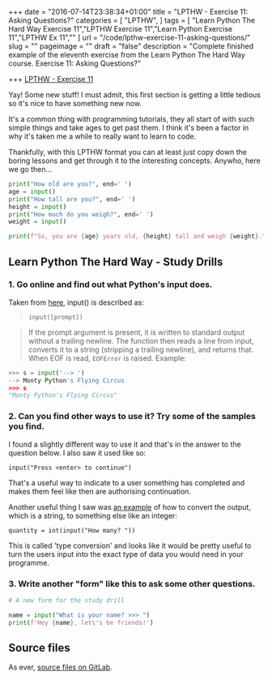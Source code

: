 +++
date = "2016-07-14T23:38:34+01:00"
title = "LPTHW - Exercise 11: Asking Questions?"
categories = [
  "LPTHW",
]
tags = [
  "Learn Python The Hard Way Exercise 11","LPTHW Exercise 11","Learn Python Exercise 11","LPTHW Ex 11",""
]
url = "/code/lpthw-exercise-11-asking-questions/"
slug = ""
pageimage = ""
draft = "false"
description = "Complete finished example of the eleventh exercise from the Learn Python The Hard Way course. Exercise 11: Asking Questions?"

+++
[LPTHW - Exercise 11](http://learnpythonthehardway.org/book/ex11.html)

Yay! Some new stuff! I must admit, this first section is getting a little tedious so it's nice to have something new now. 

It's a common thing with programming tutorials, they all start of with such simple things and take ages to get past them. I think it's been a factor in why it's taken me a while to really want to learn to code. 

Thankfully, with this LPTHW format you can at least just copy down the boring lessons and get through it to the interesting concepts. Anywho, here we go then...

```python 
print("How old are you?", end=' ')
age = input()
print("How tall are you?", end=' ')
height = input()
print("How much do you weigh?", end=' ')
weight = input()

print(f"So, you are {age} years old, {height} tall and weigh {weight}.")
```

## Learn Python The Hard Way - Study Drills

### 1. Go online and find out what Python's input does.

Taken from [here](https://docs.python.org/2/library/functions.html#raw_input), input() is described as:

> `input([prompt])`

> If the prompt argument is present, it is written to standard output without a trailing newline. The function then reads a line from input, converts it to a string (stripping a trailing newline), and returns that. When EOF is read, `EOFError` is raised. Example:
 
```python
>>> s = input('--> ')
--> Monty Python's Flying Circus
>>> s
"Monty Python's Flying Circus"
``` 

### 2. Can you find other ways to use it? Try some of the samples you find.

I found a slightly different way to use it and that's in the answer to the question below. I also saw it used like so:

`input("Press <enter> to continue")`

That's a useful way to indicate to a user something has completed and makes them feel like then are authorising continuation. 

Another useful thing I saw was [an example](https://mail.python.org/pipermail/tutor/2011-October/086079.html) of how to convert the output, which is a string, to something else like an integer:

`quantity = int(input("How many? "))`

This is called 'type conversion' and looks like it would be pretty useful to turn the users input into the exact type of data you would need in your programme. 

### 3. Write another "form" like this to ask some other questions.
 
```python
# A new form for the study drill

name = input("What is your name? >>> ")
print(f'Hey {name}, let\'s be friends!')
``` 

## Source files

As ever, [source files on GitLab](https://gitlab.com/josharcher/LPTHW).
